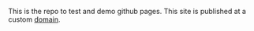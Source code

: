 This is the repo to test and demo github pages. 
This site is published at a custom [domain](https://smartius.de).
